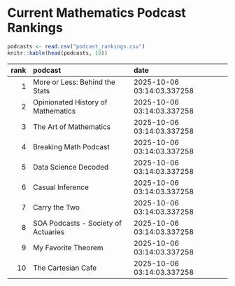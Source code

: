 # Current Mathematics Podcast Rankings


``` r
podcasts <- read.csv("podcast_rankings.csv")
knitr::kable(head(podcasts, 10))
```

| rank | podcast                             | date                       |
|-----:|:------------------------------------|:---------------------------|
|    1 | More or Less: Behind the Stats      | 2025-10-06 03:14:03.337258 |
|    2 | Opinionated History of Mathematics  | 2025-10-06 03:14:03.337258 |
|    3 | The Art of Mathematics              | 2025-10-06 03:14:03.337258 |
|    4 | Breaking Math Podcast               | 2025-10-06 03:14:03.337258 |
|    5 | Data Science Decoded                | 2025-10-06 03:14:03.337258 |
|    6 | Casual Inference                    | 2025-10-06 03:14:03.337258 |
|    7 | Carry the Two                       | 2025-10-06 03:14:03.337258 |
|    8 | SOA Podcasts - Society of Actuaries | 2025-10-06 03:14:03.337258 |
|    9 | My Favorite Theorem                 | 2025-10-06 03:14:03.337258 |
|   10 | The Cartesian Cafe                  | 2025-10-06 03:14:03.337258 |
